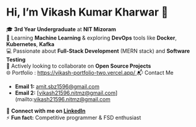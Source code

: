 # Hi, I’m Vikash Kumar Kharwar 👋
🎓 **3rd Year Undergraduate** at **NIT Mizoram**  
🌱 Learning **Machine Learning** & exploring **DevOps** tools like **Docker**, **Kubernetes**, **Kafka**  
💻 Passionate about **Full-Stack Development** (MERN stack) and **Software Testing**  
🔎 Actively looking to collaborate on **Open Source Projects**  
🌐 Portfolio : [ https://vikash-portfolio-two.vercel.app/
](https://vikash-portfolio-rnkn0xhjg-vikash1.vercel.app/)
📬 Contact Me
- **Email 1:** [amit.sbz1596@gmail.com](mailto:amit.sbz1596@gmail.com)  
- **Email 2:** [vikash21596.nitmz@gmail.com](mailto:vikash21596.nitmz@gmail.com
 
🔗 **Connect with me on [LinkedIn](https://www.linkedin.com/in/vikash-kumar-kharwar-1596/)**  
⚡ **Fun fact:** Competitive programmer & FSD enthusiast





